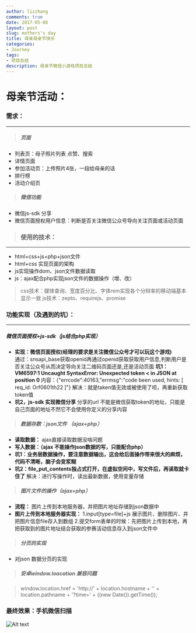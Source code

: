 ```yaml
---
author: lizzhang
comments: true
date: 2017-05-08
layout: post
slug: mothers's day
title: 母亲母亲节快乐
categories:
- Journey
tags:
- 项目总结
description: 母亲节微信小游戏项目总结
---
```


# 母亲节活动：

### 需求：
----
>##### 页面
* 列表页：母子照片列表 点赞、搜索
* 详情页面
* 参加活动页：上传照片4张，一段给母亲的话
* 排行榜
* 活动介绍页

>##### 微信功能
* 微信js-sdk 分享
* 微信页面授权用户信息：判断是否关注微信公众号导向关注页面或活动页面

>### 使用的技术：
----
* html+css+js+php+json文件
* html+css 实现页面的架构
* js实现操作dom、json文件数据读取
* js：ajax配合php实现json文件的数据操作（增、改）
> css技术：媒体查询、宽度百分比、字体rem实现各个分辩率的移动端基本显示一致
> js技术：zepto、requirejs、promise

### 功能实现（及遇到的坑）：
----
##### 微信页面授权+js-sdk（js结合php实现） #####
* **实现：微信页面授权(经理的要求是关注微信公众号才可以玩这个游戏)**  
通过：snsapi_base获取openid再通过openid获取获取用户信息,判断用户是否关注公众号从而决定导向关注二维码页面还是,还是活动页面
        **坑1：VM6597:1 Uncaught SyntaxError: Unexpected token < in JSON at position 0**
    内容：{"errcode":40163,"errmsg":"code been used, hints: [ req_id: Orf0601th22 ]"}
     解决：就是taken值无效或被使用了呗，再重新获取token值
* **坑2，js-sdk 实现微信分享**
    分享的url 不能是微信获取token的地址，只能是自己页面的地址不然它不会使用你定义的分享内容

>##### 数据存数：json文件 （ajax+php）

* **读取数据：**
ajax直接读取数据没啥问题
* **写入数据：（ajax 不能操作json数据的写，只能配合php）**
* **坑1：业务层数据操作，要注意数据输出，这会给后面操作带来很大的麻烦，代码不清晰，脑子会变浆糊**
* **坑2：file_put_contents独占式打开，在虚拟空间中，写文件后，再读取就卡住了**
 解决：进行写操作时，读出最新数据，使用变量存储
>
>
>##### 图片文件的操作（ajax+php）
* **流程：**
    图片上传到本地服务器，并把图片地址存储到json数据中
* **图片上传到本地服务器实现：**
    1.input[type=file]+js 展示图片、删除图片、并把图片信息file存入到数组
    2.提交form表单的时候：先把图片上传到本地，再把获取到的图片地址结合获取的参赛活动信息存入到json文件中  

>##### 分页的实现
* 对json 数据分页的实现

>##### 安卓window.loacation 兼容问题    

> 
>window.location.href = 'http://' + location.hostname + '' + location.pathname + '?time=' + ((new Date()).getTime());



### 最终效果：手机微信扫描
![Alt text](http://tp.flyfund7.com/motherday24/images/1494235051.png "Optional title")